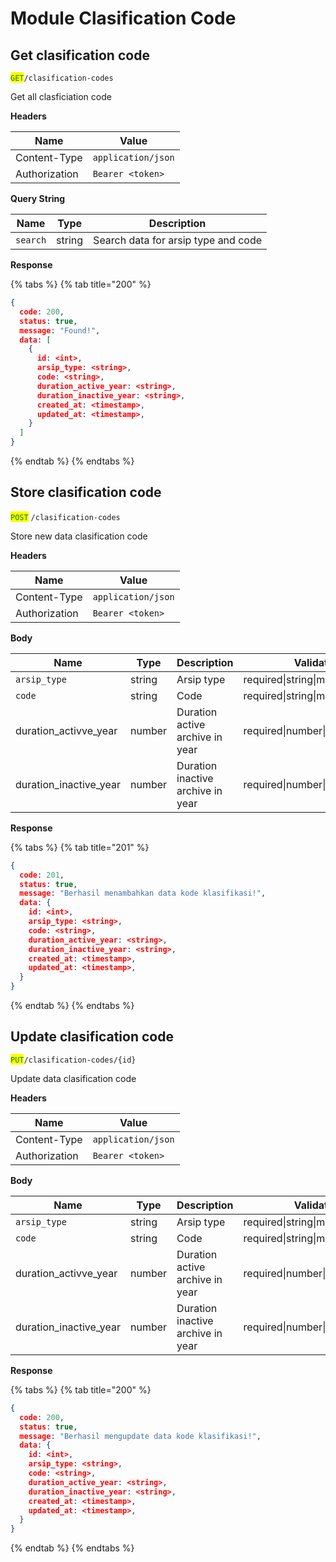 # Module Clasification Code

## Get clasification code

<mark style="color:green;">`GET`</mark>`/clasification-codes`

Get all clasficiation code

**Headers**

| Name          | Value              |
| ------------- | ------------------ |
| Content-Type  | `application/json` |
| Authorization | `Bearer <token>`   |

**Query String**

| Name     | Type   | Description                         |
| -------- | ------ | ----------------------------------- |
| `search` | string | Search data for arsip type and code |

**Response**

{% tabs %}
{% tab title="200" %}
```json
{
  code: 200,
  status: true,
  message: "Found!",
  data: [
    {
      id: <int>,
      arsip_type: <string>,
      code: <string>,
      duration_active_year: <string>,
      duration_inactive_year: <string>,
      created_at: <timestamp>,
      updated_at: <timestamp>,
    }
  ]
}
```
{% endtab %}
{% endtabs %}



## Store clasification code

<mark style="color:green;">`POST`</mark> `/clasification-codes`

Store new data clasification code

**Headers**

| Name          | Value              |
| ------------- | ------------------ |
| Content-Type  | `application/json` |
| Authorization | `Bearer <token>`   |

**Body**

| Name                     | Type   | Description                       | Validation                        |
| ------------------------ | ------ | --------------------------------- | --------------------------------- |
| `arsip_type`             | string | Arsip type                        | required\|string\|max:255         |
| `code`                   | string | Code                              | required\|string\|max:255\|unique |
| duration\_activve\_year  | number | Duration active archive in year   | required\|number\|min:1           |
| duration\_inactive\_year | number | Duration inactive archive in year | required\|number\|min:1           |

**Response**

{% tabs %}
{% tab title="201" %}
```json
{
  code: 201,
  status: true,
  message: "Berhasil menambahkan data kode klasifikasi!",
  data: {
    id: <int>,
    arsip_type: <string>,
    code: <string>,
    duration_active_year: <string>,
    duration_inactive_year: <string>,
    created_at: <timestamp>,
    updated_at: <timestamp>,
  }
}
```
{% endtab %}
{% endtabs %}



## Update clasification code

<mark style="color:green;">`PUT`</mark>`/clasification-codes/{id}`

Update data clasification code

**Headers**

| Name          | Value              |
| ------------- | ------------------ |
| Content-Type  | `application/json` |
| Authorization | `Bearer <token>`   |

**Body**

| Name                     | Type   | Description                       | Validation                        |
| ------------------------ | ------ | --------------------------------- | --------------------------------- |
| `arsip_type`             | string | Arsip type                        | required\|string\|max:255         |
| `code`                   | string | Code                              | required\|string\|max:255\|unique |
| duration\_activve\_year  | number | Duration active archive in year   | required\|number\|min:1           |
| duration\_inactive\_year | number | Duration inactive archive in year | required\|number\|min:1           |

**Response**

{% tabs %}
{% tab title="200" %}
```json
{
  code: 200,
  status: true,
  message: "Berhasil mengupdate data kode klasifikasi!",
  data: {
    id: <int>,
    arsip_type: <string>,
    code: <string>,
    duration_active_year: <string>,
    duration_inactive_year: <string>,
    created_at: <timestamp>,
    updated_at: <timestamp>,
  }
}
```
{% endtab %}
{% endtabs %}
